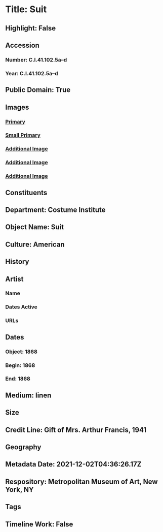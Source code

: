 # Title: Suit
## Highlight: False
## Accession
### Number: C.I.41.102.5a–d
### Year: C.I.41.102.5a–d
## Public Domain: True
## Images
### [Primary](https://images.metmuseum.org/CRDImages/ci/original/CI41.102.5ac_F.jpg)
### [Small Primary](https://images.metmuseum.org/CRDImages/ci/web-large/CI41.102.5ac_F.jpg)
### [Additional Image](https://images.metmuseum.org/CRDImages/ci/original/CI41.102.5ac_B.jpg)
### [Additional Image](https://images.metmuseum.org/CRDImages/ci/original/CI41.102.5b_F.jpg)
### [Additional Image](https://images.metmuseum.org/CRDImages/ci/original/CI41.102.5c_F.jpg)
## Constituents
## Department: Costume Institute
## Object Name: Suit
## Culture: American
## History
## Artist
### Name
### Dates Active
### URLs
## Dates
### Object: 1868
### Begin: 1868
### End: 1868
## Medium: linen
## Size
## Credit Line: Gift of Mrs. Arthur Francis, 1941
## Geography
## Metadata Date: 2021-12-02T04:36:26.17Z
## Respository: Metropolitan Museum of Art, New York, NY
## Tags
## Timeline Work: False